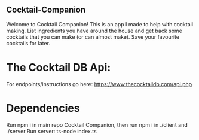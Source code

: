 ## Cocktail-Companion

Welcome to Cocktail Companion! This is an app I made to help with cocktail making. List ingredients you have around the house and get back some cocktails that you can make (or can almost make). Save your favourite cocktails for later.

# The Cocktail DB Api:
For endpoints/instructions go here: https://www.thecocktaildb.com/api.php

# Dependencies
Run npm i in main repo Cocktail Companion, then run npm i in ./client and ./server
Run server: ts-node index.ts


